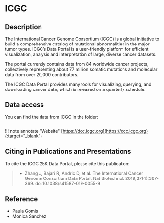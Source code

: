 # ICGC

## Description
The International Cancer Genome Consortium (ICGC) is a global initiative to build a comprehensive catalog of mutational abnormalities in the major tumor types. ICGC’s Data Portal is a user-friendly platform for efficient visualization, analysis and interpretation of large, diverse cancer datasets. 

The portal currently contains data from 84 worldwide cancer projects, collectively representing about 77 million somatic mutations and molecular data from over 20,000 contributors.

The ICGC Data Portal provides many tools for visualizing, querying, and downloading cancer data, which is released on a quarterly schedule.
## Data access
You can find the data from ICGC in the folder:
```bash 

```
!!! note annotate "Website" 
	[https://dcc.icgc.org](https://dcc.icgc.org){:target="_blank"}

## Citing in Publications and Presentations
To cite the ICGC 25K Data Portal, please cite this publication:
> -  Zhang J, Bajari R, Andric D, et al. The International Cancer Genome Consortium Data Portal. Nat Biotechnol. 2019;37(4):367‐369. doi:10.1038/s41587-019-0055-9

## Reference
- Paula Gomis
- Monica Sanchez

